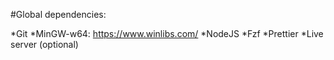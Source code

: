 #Global dependencies:

*Git
*MinGW-w64: https://www.winlibs.com/
*NodeJS
*Fzf 
*Prettier 
*Live server (optional)

